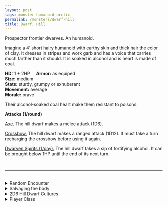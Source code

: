 ```yaml
---
layout: post
tags: monster humanoid arctic
permalink: /monsters/dwarf-hill
title: Dwarf, Hill
---
```


Prospector frontier dwarves. An humanoid.

Imagine a 4’ short hairy humanoid with earthy skin and thick hair the color of clay. It dresses in stripes and work garb and has a voice that carries much farther than it should. It is soaked in alcohol and is heart is made of coal.

**HD:** 1 + 2HP  &nbsp; &nbsp;  **Armor:** as equiped <br>
**Size:** medium <br>
**Stats:** sturdy, grumpy or exhuberant<br>
**Movement:** average <br>
**Morale:** brave <br>

Their alcohol-soaked coal heart make them resistant to poisons.

**Attacks (1/round)**

<ins>Axe.</ins> The hill dwarf makes a melee attack (1D6).

<ins>Crossbow.</ins> The hill dwarf  makes a ranged attack (1D12). It must take a turn recharging the crossbow before using it again.

<ins>Dwarven Spirits (1/day).</ins> The hill dwarf takes a sip of fortifying alcohol. It can be brought below 1HP until the end of its next turn.

<br>

---

<br> 

<details markdown="1">
<summary>Random Encounter</summary>

1. **Monster:** roll 1D6:
    1. <ins>Dwarven Party:</ins> 3D4 hill dwarves & 1 veteran (x3 HP)
    1. <ins>Rangers:</ins> 1D8 hill dwarves & 1D4 [blunderbuss](https://saltygoo.github.io/monsters/soldier)
    1. <ins>Miners:</ins> 1D6 hill dwarves & 1D6 [goons](https://saltygoo.github.io/monsters/goons) & 1 [sapper](https://saltygoo.github.io/monsters/soldier)
    1. <ins>Slayers:</ins> 1D6 hill dwarves &1D6 [spiked madmen](https://saltygoo.github.io/monsters/warrior)
1. **Lair:** A well tended hovel with an adjacent workshop. <br>	&nbsp; OR <br>	**Omen:** Loud laughter.
1. **Spoor:** An orderly, recently left camp site.
1. **Tracks:** Holes made from rock climbing gear.
1. **Trace:** A lost barrel of dwarven ale.
1. **Trace:** Prospector notice.
</details>

<details markdown="1">
<summary>Salvaging the body</summary>

You find the monster's weapons and ... (Roll as many times as the HD of the monster)

1. Nothing.
1. Small barel of beer.
1. Flask of strong spirits.
1. Pitons.
1. 1D6x10' of rope
1. Unrefined ore (valueable)

You could also extract their coal crystal heart, which is highly valuable to the dwarf's clan.

<span class="alchemy">**Coal Crystal**. Contains the soul of a hill dwarf. Can burn for a full month. Can be corrupted to make a [dark crystal](https://saltygoo.github.io/monsters/dwarf-dvergr).</span>

</details>

<details markdown="1">
<summary>2D6 Hill Dwarf Cultures</summary>

Combine the result of both tables to get the broad lines of this humanoid culture in this part of the world.

**Cultures**
1. The ones that recently moved in in search of a new ore vein.
1. The ones that run the foundry up the hill.
1. The ones that run this huge brewery.
1. The ones that run the local mine.
1. The ones that are archaeologists from far away.
1. The ones that are landless monster slayers.

**Features**
1. They are always drunk.
1. They are exiles from a ancient mountain dwarf civilization.
1. This land used to be their clan’s, but monsters chased them out.
1. The feys are at war against them. They have a lot of cold iron because of that.
1. They travel on the back of lumbering beasts.
1. They worship a giant earth elemental.

</details>

<details markdown="1">
<summary>Player Class</summary>
Play as a [dwarf](https://saltygoo.github.io/class/specialist/dwarf)! 
</details>
